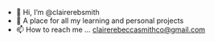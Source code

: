 - 👋 Hi, I’m @clairerebsmith
- 🌱 A place for all my learning and personal projects
- 📫 How to reach me ...
clairerebeccasmithco@gmail.com

<!---
clairerebsmith/clairerebsmith is a ✨ special ✨ repository because its `README.md` (this file) appears on your GitHub profile.
You can click the Preview link to take a look at your changes.
--->
